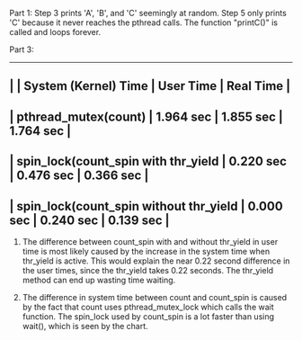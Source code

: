 
Part 1:
Step 3 prints 'A', 'B', and 'C' seemingly at random. 
Step 5 only prints 'C' because it never reaches the pthread calls.
The function "printC()" is called and loops forever.

Part 3:

------------------------------------------------------------------------------------------
|                                         | System (Kernel) Time | User Time | Real Time |
------------------------------------------------------------------------------------------
| pthread_mutex(count)                    |      1.964 sec       | 1.855 sec | 1.764 sec |
------------------------------------------------------------------------------------------
| spin_lock(count_spin with thr_yield     |      0.220 sec       | 0.476 sec | 0.366 sec |
------------------------------------------------------------------------------------------
| spin_lock(count_spin without thr_yield  |      0.000 sec       | 0.240 sec | 0.139 sec |
------------------------------------------------------------------------------------------

1. The difference between count_spin with and without thr_yield in user time is most likely caused by the increase in the system
   time when thr_yield is active. This would explain the near 0.22 second difference in the user times, since the thr_yield takes
   0.22 seconds. The thr_yield method can end up wasting time waiting.

2. The difference in system time between count and count_spin is caused by the fact that count uses pthread_mutex_lock which calls
   the wait function. The spin_lock used by count_spin is a lot faster than using wait(), which is seen by the chart.
